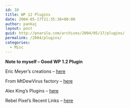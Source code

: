```yaml
---
id: 10
title: WP 12 Plugins
date: 2004-05-17T21:35:30+00:00
author: pankaj
layout: post
guid: http://pnarula.com/archives/2004/05/17/plugins/
permalink: /2004/plugins/
categories:
  - Misc
---
```

**Note to myself &#8211; Good WP 1.2 Plugin**

Eric Meyer&#8217;s creations &#8211; <a href="http://www.meyerweb.com/eric/tools/wordpress/" onclick="_gaq.push(['_trackEvent', 'outbound-article', 'http://www.meyerweb.com/eric/tools/wordpress/', 'here']);" >here</a>
  
From MtDewVirus factory &#8211; <a href="http://mtdewvirus.com/wp-hacks/" onclick="_gaq.push(['_trackEvent', 'outbound-article', 'http://mtdewvirus.com/wp-hacks/', 'here']);" >here</a>
  
Alex King&#8217;s Plugins &#8211; <a href="http://www.alexking.org/index.php?content=software/wordpress/content.php#wp_120" onclick="_gaq.push(['_trackEvent', 'outbound-article', 'http://www.alexking.org/index.php?content=software/wordpress/content.php#wp_120', 'here']);" >here</a>
  
Rebel Pixel&#8217;s Recent Links &#8211; <a href="http://rebelpixel.com/projects/wp-recent-links" onclick="_gaq.push(['_trackEvent', 'outbound-article', 'http://rebelpixel.com/projects/wp-recent-links', 'here']);" >here</a>